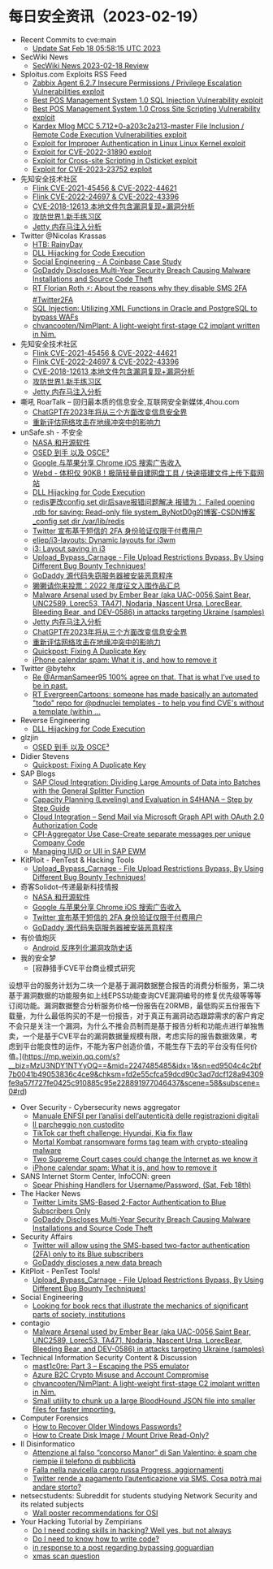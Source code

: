 # 每日安全资讯（2023-02-19）

- Recent Commits to cve:main
  - [Update Sat Feb 18 05:58:15 UTC 2023](https://github.com/trickest/cve/commit/9b17fdfb502cb0bc22d7eaa554ffe86ed29481e1)
- SecWiki News
  - [SecWiki News 2023-02-18 Review](http://www.sec-wiki.com/?2023-02-18)
- Sploitus.com Exploits RSS Feed
  - [Zabbix Agent 6.2.7 Insecure Permissions / Privilege Escalation Vulnerabilities exploit](https://sploitus.com/exploit?id=1337DAY-ID-38206&utm_source=rss&utm_medium=rss)
  - [Best POS Management System 1.0 SQL Injection Vulnerability exploit](https://sploitus.com/exploit?id=1337DAY-ID-38205&utm_source=rss&utm_medium=rss)
  - [Best POS Management System 1.0 Cross Site Scripting Vulnerability exploit](https://sploitus.com/exploit?id=1337DAY-ID-38208&utm_source=rss&utm_medium=rss)
  - [Kardex Mlog MCC 5.7.12+0-a203c2a213-master File Inclusion / Remote Code Execution Vulnerabilities exploit](https://sploitus.com/exploit?id=1337DAY-ID-38207&utm_source=rss&utm_medium=rss)
  - [Exploit for Improper Authentication in Linux Linux Kernel exploit](https://sploitus.com/exploit?id=4DB16743-1B3F-505A-B93A-4202272E3C44&utm_source=rss&utm_medium=rss)
  - [Exploit for CVE-2022-31890 exploit](https://sploitus.com/exploit?id=98ACF8AA-2F19-5F70-A6E6-1DF500B35089&utm_source=rss&utm_medium=rss)
  - [Exploit for Cross-site Scripting in Osticket exploit](https://sploitus.com/exploit?id=F8454214-933A-54A8-9805-D1F6ECB4C842&utm_source=rss&utm_medium=rss)
  - [Exploit for CVE-2023-23752 exploit](https://sploitus.com/exploit?id=3675E3F9-F24B-50D6-837B-FD4DC3E46B4F&utm_source=rss&utm_medium=rss)
- 先知安全技术社区
  - [Flink CVE-2021-45456 & CVE-2022-44621](https://xz.aliyun.com/t/12186)
  - [Flink CVE-2022-24697 & CVE-2022-43396](https://xz.aliyun.com/t/12185)
  - [CVE-2018-12613 本地文件包含漏洞复现+漏洞分析](https://xz.aliyun.com/t/12184)
  - [攻防世界1.新手练习区](https://xz.aliyun.com/t/12183)
  - [Jetty 内存马注入分析](https://xz.aliyun.com/t/12182)
- Twitter @Nicolas Krassas
  - [HTB: RainyDay](https://twitter.com/Dinosn/status/1627017831739977729)
  - [DLL Hijacking for Code Execution](https://twitter.com/Dinosn/status/1627017795740336128)
  - [Social Engineering - A Coinbase Case Study](https://twitter.com/Dinosn/status/1627000083358031872)
  - [GoDaddy Discloses Multi-Year Security Breach Causing Malware Installations and Source Code Theft](https://twitter.com/Dinosn/status/1626890891397943297)
  - [RT Florian Roth ⚡: About the reasons why they disable SMS 2FA #Twitter2FA](https://twitter.com/cyb3rops/status/1626880262716940292)
  - [SQL Injection: Utilizing XML Functions in Oracle and PostgreSQL to bypass WAFs](https://twitter.com/Dinosn/status/1626806518937972738)
  - [chvancooten/NimPlant: A light-weight first-stage C2 implant written in Nim.](https://twitter.com/Dinosn/status/1626797301464170502)
- 先知安全技术社区
  - [Flink CVE-2021-45456 & CVE-2022-44621](https://xz.aliyun.com/t/12186)
  - [Flink CVE-2022-24697 & CVE-2022-43396](https://xz.aliyun.com/t/12185)
  - [CVE-2018-12613 本地文件包含漏洞复现+漏洞分析](https://xz.aliyun.com/t/12184)
  - [攻防世界1.新手练习区](https://xz.aliyun.com/t/12183)
  - [Jetty 内存马注入分析](https://xz.aliyun.com/t/12182)
- 嘶吼 RoarTalk – 回归最本质的信息安全,互联网安全新媒体,4hou.com
  - [ChatGPT在2023年将从三个方面改变信息安全界](https://www.4hou.com/posts/pVxp)
  - [重新评估网络攻击在地缘冲突中的影响力](https://www.4hou.com/posts/oJ5Y)
- unSafe.sh - 不安全
  - [NASA 和开源软件](https://buaq.net/go-150011.html)
  - [OSED 到手 以及 OSCE³](https://buaq.net/go-150007.html)
  - [Google 与苹果分享 Chrome iOS 搜索广告收入](https://buaq.net/go-150008.html)
  - [Webd - 体积仅 90KB！极简轻量自建网盘工具 / 快速搭建文件上传下载网站](https://buaq.net/go-150006.html)
  - [DLL Hijacking for Code Execution](https://buaq.net/go-150005.html)
  - [redis更改config set dir后save报错问题解决 报错为： Failed opening .rdb for saving: Read-only file system_ByNotD0g的博客-CSDN博客_config set dir /var/lib/redis](https://buaq.net/go-149998.html)
  - [Twitter 宣布基于短信的 2FA 身份验证仅限于付费用户](https://buaq.net/go-150009.html)
  - [eliep/i3-layouts: Dynamic layouts for i3wm](https://buaq.net/go-149995.html)
  - [i3: Layout saving in i3](https://buaq.net/go-149994.html)
  - [Upload_Bypass_Carnage - File Upload Restrictions Bypass, By Using Different Bug Bounty Techniques!](https://buaq.net/go-149997.html)
  - [GoDaddy 源代码失窃服务器被安装恶意程序](https://buaq.net/go-149990.html)
  - [獭獭请你来投票：2022 年度征文入围作品汇总](https://buaq.net/go-149992.html)
  - [Malware Arsenal used by Ember Bear (aka UAC-0056,Saint Bear, UNC2589, Lorec53, TA471, Nodaria, Nascent Ursa, LorecBear, Bleeding Bear, and DEV-0586) in attacks targeting Ukraine (samples)](https://buaq.net/go-149987.html)
  - [Jetty 内存马注入分析](https://buaq.net/go-149981.html)
  - [ChatGPT在2023年将从三个方面改变信息安全界](https://buaq.net/go-149969.html)
  - [重新评估网络攻击在地缘冲突中的影响力](https://buaq.net/go-149970.html)
  - [Quickpost: Fixing A Duplicate Key](https://buaq.net/go-149928.html)
  - [iPhone calendar spam: What it is, and how to remove it](https://buaq.net/go-149937.html)
- Twitter @bytehx
  - [Re @ArmanSameer95 100% agree on that. That is what I’ve used to be in past.](https://twitter.com/bytehx343/status/1626966110678700033)
  - [RT EvergreenCartoons: someone has made basically an automated "todo" repo for @pdnuclei templates - to help you find CVE's without a template (within ...](https://twitter.com/ldsopreload/status/1626892225769529344)
- Reverse Engineering
  - [DLL Hijacking for Code Execution](https://www.reddit.com/r/ReverseEngineering/comments/115exej/dll_hijacking_for_code_execution/)
- glzjin
  - [OSED 到手 以及 OSCE³](https://www.zhaoj.in/read-8521.html)
- Didier Stevens
  - [Quickpost: Fixing A Duplicate Key](https://blog.didierstevens.com/2023/02/18/quickpost-fixing-a-duplicate-key/)
- SAP Blogs
  - [SAP Cloud Integration: Dividing Large Amounts of Data into Batches with the General Splitter Function](https://blogs.sap.com/2023/02/18/sap-cloud-integration-dividing-large-amounts-of-data-into-batches-with-the-general-splitter-function/)
  - [Capacity Planning (Leveling) and Evaluation in S4HANA – Step by Step Guide](https://blogs.sap.com/2023/02/18/capacity-planning-leveling-and-evaluation-in-s4hana-step-by-step-guide/)
  - [Cloud Integration – Send Mail via Microsoft Graph API with OAuth 2.0 Authorization Code](https://blogs.sap.com/2023/02/18/cloud-integration-send-mail-via-microsoft-graph-api-with-oauth-2.0-authorization-code/)
  - [CPI-Aggregator Use Case-Create separate messages per unique Company Code](https://blogs.sap.com/2023/02/18/cpi-aggregator-use-case-create-separate-messages-per-unique-company-code/)
  - [Managing IUID or UII in SAP EWM](https://blogs.sap.com/2023/02/18/managing-iuid-or-uii-in-sap-ewm/)
- KitPloit - PenTest & Hacking Tools
  - [Upload_Bypass_Carnage - File Upload Restrictions Bypass, By Using Different Bug Bounty Techniques!](http://www.kitploit.com/2023/02/uploadbypasscarnage-file-upload.html)
- 奇客Solidot–传递最新科技情报
  - [NASA 和开源软件](https://www.solidot.org/story?sid=74173)
  - [Google 与苹果分享 Chrome iOS 搜索广告收入](https://www.solidot.org/story?sid=74172)
  - [Twitter 宣布基于短信的 2FA 身份验证仅限于付费用户](https://www.solidot.org/story?sid=74171)
  - [GoDaddy 源代码失窃服务器被安装恶意程序](https://www.solidot.org/story?sid=74170)
- 有价值炮灰
  - [Android 反序列化漏洞攻防史话](https://mp.weixin.qq.com/s?__biz=MzA3MzU1MDQwOA==&mid=2247484330&idx=1&sn=b725d8802e71d215baaf57bd8159648b&chksm=9f0c1c8da87b959bb6f98ddab396a6c9f5009a41efdb41d018d28aa7ab74a30508ce74f7394e&scene=58&subscene=0#rd)
- 我的安全梦
  - [寂静猎手CVE平台商业模式研究

设想平台的服务计划为二块一个是基于漏洞数据整合报告的消费分析服务，第二块基于漏洞数据的功能服务如上线EPSS功能查询CVE漏洞编号的修复优先级等等等订阅功能。
​
漏洞数据整合分析服务价格一份报告在20RMB，最低购买五份报告下载量，为什么最低购买的不是一份报告，对于真正有漏洞动态跟踪需求的客户肯定不会只是关注一个漏洞，为什么不推会员制而是基于报告分析和功能点进行单独售卖，一个是基于CVE平台的漏洞数据量规模有限，考虑实际的报告数据效果，考虑到平台能良性的运作，不能为客户创造价值，不能生存下去的平台没有任何价值。](https://mp.weixin.qq.com/s?__biz=MzU3NDY1NTYyOQ==&mid=2247485485&idx=1&sn=ed9504c4c2bf7b0041b49053836c4ce9&chksm=fd2e55cfca59dcd90c3ad7dcf128a94309fe9a57f727fe0425c910885c95e228891977046437&scene=58&subscene=0#rd)
- Over Security - Cybersecurity news aggregator
  - [Manuale ENFSI per l’analisi dell’autenticità delle registrazioni digitali](https://www.dalchecco.it/enfsi-audio-forense-verifica-autenticita-registrazioni/)
  - [Il parcheggio non custodito](https://hackerjournal.it/11361/il-parcheggio-non-custodito/)
  - [TikTok car theft challenge: Hyundai, Kia fix flaw](https://www.malwarebytes.com/blog/news/2023/02/tiktok-car-theft-challenge-hyundai-kia-fix-flaw)
  - [Mortal Kombat ransomware forms tag team with crypto-stealing malware](https://www.malwarebytes.com/blog/news/2023/02/mortal-kombat-ransomware-forms-tag-team-partnership-with-laplas-clipper)
  - [Two Supreme Court cases could change the Internet as we know it](https://www.malwarebytes.com/blog/news/2023/02/a-section-230-revision-could-change-the-internet-as-we-know-it)
  - [iPhone calendar spam: What it is, and how to remove it](https://www.malwarebytes.com/blog/news/2023/02/iphone-calendar-spam-what-it-is-and-how-to-remove-it)
- SANS Internet Storm Center, InfoCON: green
  - [Spear Phishing Handlers for Username/Password, (Sat, Feb 18th)](https://isc.sans.edu/diary/rss/29560)
- The Hacker News
  - [Twitter Limits SMS-Based 2-Factor Authentication to Blue Subscribers Only](https://thehackernews.com/2023/02/twitter-limits-sms-based-2-factor.html)
  - [GoDaddy Discloses Multi-Year Security Breach Causing Malware Installations and Source Code Theft](https://thehackernews.com/2023/02/godaddy-discloses-multi-year-security.html)
- Security Affairs
  - [Twitter will allow using the SMS-based two-factor authentication (2FA) only to its Blue subscribers](https://securityaffairs.com/142416/security/twitter-sms-based-2fa.html)
  - [GoDaddy discloses a new data breach](https://securityaffairs.com/142405/data-breach/godaddy-discloses-data-breach-2.html)
- KitPloit - PenTest Tools!
  - [Upload_Bypass_Carnage - File Upload Restrictions Bypass, By Using Different Bug Bounty Techniques!](http://www.kitploit.com/2023/02/uploadbypasscarnage-file-upload.html)
- Social Engineering
  - [Looking for book recs that illustrate the mechanics of significant parts of society, institutions](https://www.reddit.com/r/SocialEngineering/comments/1154xpe/looking_for_book_recs_that_illustrate_the/)
- contagio
  - [Malware Arsenal used by Ember Bear (aka UAC-0056,Saint Bear, UNC2589, Lorec53, TA471, Nodaria, Nascent Ursa, LorecBear, Bleeding Bear, and DEV-0586) in attacks targeting Ukraine (samples)](https://contagiodump.blogspot.com/2023/02/malware-arsenal-used-by-ember-bear-aka.html)
- Technical Information Security Content & Discussion
  - [mast1c0re: Part 3 – Escaping the PS5 emulator](https://www.reddit.com/r/netsec/comments/115u6xc/mast1c0re_part_3_escaping_the_ps5_emulator/)
  - [Azure B2C Crypto Misuse and Account Compromise](https://www.reddit.com/r/netsec/comments/115fevx/azure_b2c_crypto_misuse_and_account_compromise/)
  - [chvancooten/NimPlant: A light-weight first-stage C2 implant written in Nim.](https://www.reddit.com/r/netsec/comments/11558pl/chvancootennimplant_a_lightweight_firststage_c2/)
  - [Small utility to chunk up a large BloodHound JSON file into smaller files for faster importing.](https://www.reddit.com/r/netsec/comments/115u8q9/small_utility_to_chunk_up_a_large_bloodhound_json/)
- Computer Forensics
  - [How to Recover Older Windows Passwords?](https://www.reddit.com/r/computerforensics/comments/115alv3/how_to_recover_older_windows_passwords/)
  - [How to Create Disk Image / Mount Drive Read-Only?](https://www.reddit.com/r/computerforensics/comments/115aokx/how_to_create_disk_image_mount_drive_readonly/)
- Il Disinformatico
  - [Attenzione al falso “concorso Manor” di San Valentino: è spam che riempie il telefono di pubblicità](http://attivissimo.blogspot.com/2023/02/attenzione-al-falso-concorso-manor-di.html)
  - [Falla nella navicella cargo russa Progress, aggiornamenti](http://attivissimo.blogspot.com/2023/02/falla-nella-navicella-cargo-russa.html)
  - [Twitter rende a pagamento l’autenticazione via SMS. Cosa potrà mai andare storto?](http://attivissimo.blogspot.com/2023/02/twitter-rende-pagamento-lautenticazione.html)
- netsecstudents: Subreddit for students studying Network Security and its related subjects
  - [Wall poster recommendations for OSI](https://www.reddit.com/r/netsecstudents/comments/115j7y1/wall_poster_recommendations_for_osi/)
- Your Hacking Tutorial by Zempirians
  - [Do I need coding skills in hacking? Well yes, but not always](https://www.reddit.com/r/HowToHack/comments/115iomj/do_i_need_coding_skills_in_hacking_well_yes_but/)
  - [Do I need to know how to write code?](https://www.reddit.com/r/HowToHack/comments/1158rpa/do_i_need_to_know_how_to_write_code/)
  - [in response to a post regarding bypassing goguardian](https://www.reddit.com/r/HowToHack/comments/11551zl/in_response_to_a_post_regarding_bypassing/)
  - [xmas scan question](https://www.reddit.com/r/HowToHack/comments/1153if6/xmas_scan_question/)
